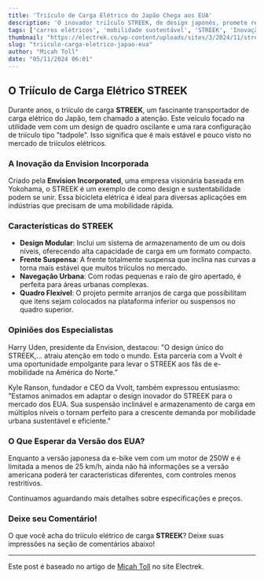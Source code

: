 ```yaml
---
title: 'Triículo de Carga Elétrico do Japão Chega aos EUA'
description: 'O inovador triículo STREEK, de design japonês, promete revolucionar a mobilidade urbana nos EUA.'
tags: ['carros elétricos', 'mobilidade sustentável', 'STREEK', 'Inovação']
thumbnail: "https://electrek.co/wp-content/uploads/sites/3/2024/11/streek-head.jpg?quality=82&strip=all&w=1600"
slug: "triiculo-carga-eletrico-japao-eua"
author: "Micah Toll"
date: "05/11/2024 06:01"
---
```


## O Triículo de Carga Elétrico STREEK

Durante anos, o triículo de carga **STREEK**, um fascinante transportador de carga elétrico do Japão, tem chamado a atenção. Este veículo focado na utilidade vem com um design de quadro oscilante e uma rara configuração de triículo tipo "tadpole". Isso significa que é mais estável e pouco visto no mercado de triículos elétricos.

### A Inovação da Envision Incorporada

Criado pela **Envision Incorporated**, uma empresa visionária baseada em Yokohama, o STREEK é um exemplo de como design e sustentabilidade podem se unir. Essa bicicleta elétrica é ideal para diversas aplicações em indústrias que precisam de uma mobilidade rápida.

### Características do STREEK
- **Design Modular**: Inclui um sistema de armazenamento de um ou dois níveis, oferecendo alta capacidade de carga em um formato compacto.
- **Frente Suspensa**: A frente totalmente suspensa que inclina nas curvas a torna mais estável que muitos triículos no mercado.
- **Navegação Urbana**: Com rodas pequenas e raio de giro apertado, é perfeita para áreas urbanas complexas.
- **Quadro Flexível**: O projeto permite arranjos de carga que possibilitam que itens sejam colocados na plataforma inferior ou suspensos no quadro superior.

### Opiniões dos Especialistas
Harry Uden, presidente da Envision, destacou: "O design único do STREEK,... atraiu atenção em todo o mundo. Esta parceria com a Vvolt é uma oportunidade empolgante para levar o STREEK aos fãs de e-mobilidade na América do Norte.”

Kyle Ranson, fundador e CEO da Vvolt, também expressou entusiasmo: "Estamos animados em adaptar o design inovador do STREEK para o mercado dos EUA. Sua suspensão inclinável e armazenamento de carga em múltiplos níveis o tornam perfeito para a crescente demanda por mobilidade urbana sustentável e eficiente."

### O Que Esperar da Versão dos EUA?
Enquanto a versão japonesa da e-bike vem com um motor de 250W e é limitada a menos de 25 km/h, ainda não há informações se a versão americana poderá ter características diferentes, com controles menos restritivos.

Continuamos aguardando mais detalhes sobre especificações e preços.

### Deixe seu Comentário!
O que você acha do triículo elétrico de carga **STREEK**? Deixe suas impressões na seção de comentários abaixo!

---
Este post é baseado no artigo de [Micah Toll](https://electrek.co/2024/11/04/japans-coolest-looking-electric-cargo-trike-is-now-coming-to-the-us/) no site Electrek.